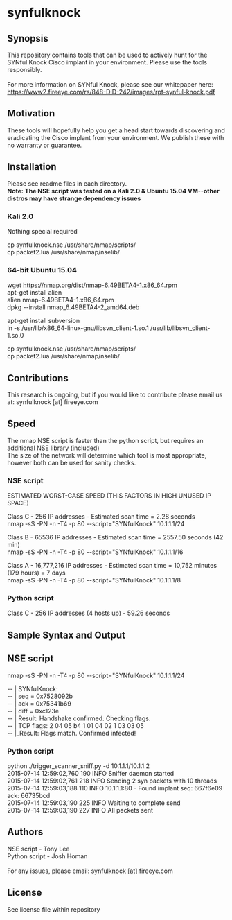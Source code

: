 # synfulknock

## Synopsis

This repository contains tools that can be used to actively hunt for the SYNful Knock Cisco implant in your environment.  Please use the tools responsibly.<br><br>
For more information on SYNful Knock, please see our whitepaper here:  
https://www2.fireeye.com/rs/848-DID-242/images/rpt-synful-knock.pdf

## Motivation

These tools will hopefully help you get a head start towards discovering and eradicating the Cisco implant from your environment.  We publish these with no warranty or guarantee.

## Installation

Please see readme files in each directory.<br>
**Note:  The NSE script was tested on a Kali 2.0 & Ubuntu 15.04 VM--other distros may have strange dependency issues**

### Kali 2.0 ###
Nothing special required

cp synfulknock.nse /usr/share/nmap/scripts/<br>
cp packet2.lua /usr/share/nmap/nselib/<br>

### 64-bit Ubuntu 15.04

wget https://nmap.org/dist/nmap-6.49BETA4-1.x86_64.rpm<br>
apt-get install alien<br>
alien nmap-6.49BETA4-1.x86_64.rpm<br>
dpkg --install nmap_6.49BETA4-2_amd64.deb<br>

apt-get install subversion<br>
ln -s /usr/lib/x86_64-linux-gnu/libsvn_client-1.so.1 /usr/lib/libsvn_client-1.so.0<br>

cp synfulknock.nse /usr/share/nmap/scripts/<br>
cp packet2.lua /usr/share/nmap/nselib/<br>

## Contributions

This research is ongoing, but if you would like to contribute please email us at:  synfulknock [at] fireeye.com

## Speed

The nmap NSE script is faster than the python script, but requires an additional NSE library (included)<br>
The size of the network will determine which tool is most appropriate, however both can be used for sanity checks.

### NSE script
ESTIMATED WORST-CASE SPEED (THIS FACTORS IN HIGH UNUSED IP SPACE)<br>

Class C - 256 IP addresses - Estimated scan time = 2.28 seconds<br>
nmap -sS -PN -n -T4 -p 80 --script="SYNfulKnock" 10.1.1.1/24<br>

Class B - 65536 IP addresses - Estimated scan time = 2557.50 seconds (42 min)<br>
nmap -sS -PN -n -T4 -p 80 --script="SYNfulKnock" 10.1.1.1/16<br>

Class A - 16,777,216 IP addresses - Estimated scan time = 10,752 minutes (179 hours) = 7 days<br>
nmap -sS -PN -n -T4 -p 80 --script="SYNfulKnock" 10.1.1.1/8<br>

### Python script
Class C - 256 IP addresses (4 hosts up) - 59.26 seconds

## Sample Syntax and Output

## NSE script
nmap -sS -PN -n -T4 -p 80 --script="SYNfulKnock" 10.1.1.1/24

-- | SYNfulKnock:<br>
-- | seq = 0x7528092b<br>
-- | ack = 0x75341b69<br>
-- | diff = 0xc123e<br>
-- | Result:  Handshake confirmed.  Checking flags.<br>
-- | TCP flags: 2 04 05 b4 1 01 04 02 1 03 03 05<br>
-- |_Result:  Flags match.  Confirmed infected!<br>


### Python script
python ./trigger_scanner_sniff.py -d 10.1.1.1/10.1.1.2<br>
2015-07-14 12:59:02,760 190 INFO    Sniffer daemon started<br>
2015-07-14 12:59:02,761 218 INFO    Sending 2 syn packets with 10 threads<br>
2015-07-14 12:59:03,188 110 INFO    10.1.1.1:80 - Found implant seq: 667f6e09 ack: 66735bcd<br>
2015-07-14 12:59:03,190 225 INFO    Waiting to complete send<br>
2015-07-14 12:59:03,190 227 INFO    All packets sent<br>

## Authors

NSE script - Tony Lee<br>
Python script - Josh Homan<br><br>
For any issues, please email:  synfulknock [at] fireeye.com

## License

See license file within repository
